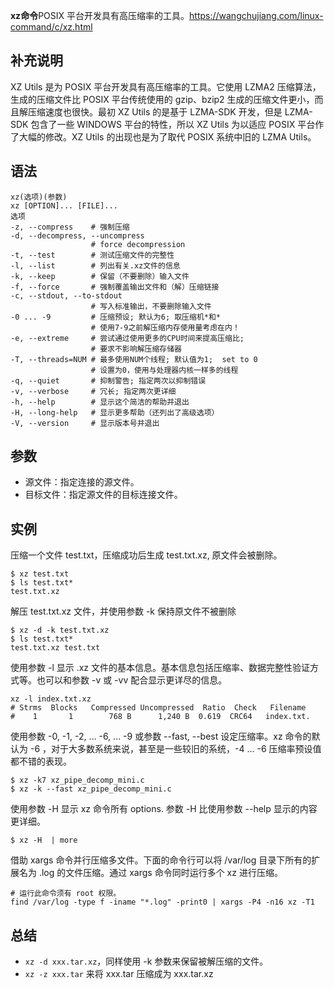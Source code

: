 **xz命令**POSIX 平台开发具有高压缩率的工具。<https://wangchujiang.com/linux-command/c/xz.html>

## 补充说明

XZ Utils 是为 POSIX 平台开发具有高压缩率的工具。它使用 LZMA2 压缩算法，生成的压缩文件比 POSIX 平台传统使用的 gzip、bzip2 生成的压缩文件更小，而且解压缩速度也很快。最初 XZ Utils 的是基于 LZMA-SDK 开发，但是 LZMA-SDK 包含了一些 WINDOWS 平台的特性，所以 XZ Utils 为以适应 POSIX 平台作了大幅的修改。XZ Utils 的出现也是为了取代 POSIX 系统中旧的 LZMA Utils。

## 语法

```
xz(选项)(参数)
xz [OPTION]... [FILE]...
选项
-z, --compress    # 强制压缩
-d, --decompress, --uncompress
                  # force decompression
-t, --test        # 测试压缩文件的完整性
-l, --list        # 列出有关.xz文件的信息
-k, --keep        # 保留（不要删除）输入文件
-f, --force       # 强制覆盖输出文件和（解）压缩链接
-c, --stdout, --to-stdout
                  # 写入标准输出，不要删除输入文件
-0 ... -9         # 压缩预设; 默认为6; 取压缩机*和*
                  # 使用7-9之前解压缩内存使用量考虑在内！
-e, --extreme     # 尝试通过使用更多的CPU时间来提高压缩比;
                  # 要求不影响解压缩存储器
-T, --threads=NUM # 最多使用NUM个线程; 默认值为1;  set to 0
                  # 设置为0，使用与处理器内核一样多的线程
-q, --quiet       # 抑制警告; 指定两次以抑制错误
-v, --verbose     # 冗长; 指定两次更详细
-h, --help        # 显示这个简洁的帮助并退出
-H, --long-help   # 显示更多帮助（还列出了高级选项）
-V, --version     # 显示版本号并退出
```

## 参数

- 源文件：指定连接的源文件。
- 目标文件：指定源文件的目标连接文件。

## 实例

压缩一个文件 test.txt，压缩成功后生成 test.txt.xz, 原文件会被删除。

```
$ xz test.txt
$ ls test.txt*
test.txt.xz
```

解压 test.txt.xz 文件，并使用参数 -k 保持原文件不被删除

```
$ xz -d -k test.txt.xz
$ ls test.txt*
test.txt.xz test.txt
```

使用参数 -l 显示 .xz 文件的基本信息。基本信息包括压缩率、数据完整性验证方式等。也可以和参数 -v 或 -vv 配合显示更详尽的信息。

```
xz -l index.txt.xz
# Strms  Blocks   Compressed Uncompressed  Ratio  Check   Filename
#    1       1        768 B      1,240 B  0.619  CRC64   index.txt.
```

使用参数 -0, -1, -2, … -6, … -9 或参数 --fast, --best 设定压缩率。xz 命令的默认为 -6 ，对于大多数系统来说，甚至是一些较旧的系统，-4 … -6 压缩率预设值都不错的表现。

```
$ xz -k7 xz_pipe_decomp_mini.c
$ xz -k --fast xz_pipe_decomp_mini.c
```

使用参数 -H 显示 xz 命令所有 options. 参数 -H 比使用参数 --help 显示的内容更详细。

```
$ xz -H  | more
```

借助 xargs 命令并行压缩多文件。下面的命令行可以将 /var/log 目录下所有的扩展名为 .log 的文件压缩。通过 xargs 命令同时运行多个 xz 进行压缩。

```
# 运行此命令须有 root 权限。
find /var/log -type f -iname "*.log" -print0 | xargs -P4 -n16 xz -T1
```

## 总结

- ```xz -d xxx.tar.xz```，同样使用 -k 参数来保留被解压缩的文件。
- ```xz -z xxx.tar``` 来将 xxx.tar 压缩成为 xxx.tar.xz
